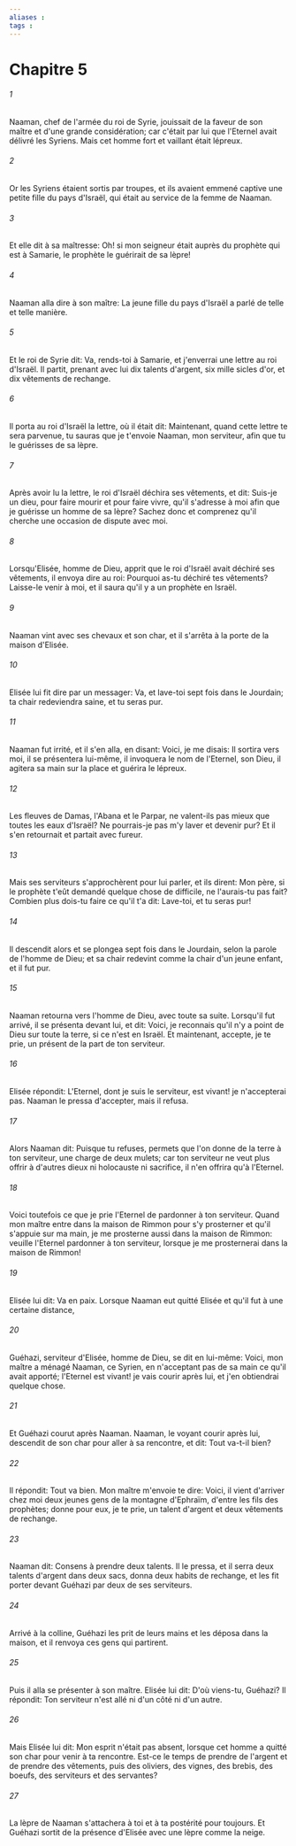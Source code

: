```yaml
---
aliases : 
tags : 
---
```


# Chapitre 5

###### 1
Naaman, chef de l'armée du roi de Syrie, jouissait de la faveur de son maître et d'une grande considération; car c'était par lui que l'Eternel avait délivré les Syriens. Mais cet homme fort et vaillant était lépreux.
###### 2
Or les Syriens étaient sortis par troupes, et ils avaient emmené captive une petite fille du pays d'Israël, qui était au service de la femme de Naaman.
###### 3
Et elle dit à sa maîtresse: Oh! si mon seigneur était auprès du prophète qui est à Samarie, le prophète le guérirait de sa lèpre!
###### 4
Naaman alla dire à son maître: La jeune fille du pays d'Israël a parlé de telle et telle manière.
###### 5
Et le roi de Syrie dit: Va, rends-toi à Samarie, et j'enverrai une lettre au roi d'Israël. Il partit, prenant avec lui dix talents d'argent, six mille sicles d'or, et dix vêtements de rechange.
###### 6
Il porta au roi d'Israël la lettre, où il était dit: Maintenant, quand cette lettre te sera parvenue, tu sauras que je t'envoie Naaman, mon serviteur, afin que tu le guérisses de sa lèpre.
###### 7
Après avoir lu la lettre, le roi d'Israël déchira ses vêtements, et dit: Suis-je un dieu, pour faire mourir et pour faire vivre, qu'il s'adresse à moi afin que je guérisse un homme de sa lèpre? Sachez donc et comprenez qu'il cherche une occasion de dispute avec moi.
###### 8
Lorsqu'Elisée, homme de Dieu, apprit que le roi d'Israël avait déchiré ses vêtements, il envoya dire au roi: Pourquoi as-tu déchiré tes vêtements? Laisse-le venir à moi, et il saura qu'il y a un prophète en Israël.
###### 9
Naaman vint avec ses chevaux et son char, et il s'arrêta à la porte de la maison d'Elisée.
###### 10
Elisée lui fit dire par un messager: Va, et lave-toi sept fois dans le Jourdain; ta chair redeviendra saine, et tu seras pur.
###### 11
Naaman fut irrité, et il s'en alla, en disant: Voici, je me disais: Il sortira vers moi, il se présentera lui-même, il invoquera le nom de l'Eternel, son Dieu, il agitera sa main sur la place et guérira le lépreux.
###### 12
Les fleuves de Damas, l'Abana et le Parpar, ne valent-ils pas mieux que toutes les eaux d'Israël? Ne pourrais-je pas m'y laver et devenir pur? Et il s'en retournait et partait avec fureur.
###### 13
Mais ses serviteurs s'approchèrent pour lui parler, et ils dirent: Mon père, si le prophète t'eût demandé quelque chose de difficile, ne l'aurais-tu pas fait? Combien plus dois-tu faire ce qu'il t'a dit: Lave-toi, et tu seras pur!
###### 14
Il descendit alors et se plongea sept fois dans le Jourdain, selon la parole de l'homme de Dieu; et sa chair redevint comme la chair d'un jeune enfant, et il fut pur.
###### 15
Naaman retourna vers l'homme de Dieu, avec toute sa suite. Lorsqu'il fut arrivé, il se présenta devant lui, et dit: Voici, je reconnais qu'il n'y a point de Dieu sur toute la terre, si ce n'est en Israël. Et maintenant, accepte, je te prie, un présent de la part de ton serviteur.
###### 16
Elisée répondit: L'Eternel, dont je suis le serviteur, est vivant! je n'accepterai pas. Naaman le pressa d'accepter, mais il refusa.
###### 17
Alors Naaman dit: Puisque tu refuses, permets que l'on donne de la terre à ton serviteur, une charge de deux mulets; car ton serviteur ne veut plus offrir à d'autres dieux ni holocauste ni sacrifice, il n'en offrira qu'à l'Eternel.
###### 18
Voici toutefois ce que je prie l'Eternel de pardonner à ton serviteur. Quand mon maître entre dans la maison de Rimmon pour s'y prosterner et qu'il s'appuie sur ma main, je me prosterne aussi dans la maison de Rimmon: veuille l'Eternel pardonner à ton serviteur, lorsque je me prosternerai dans la maison de Rimmon!
###### 19
Elisée lui dit: Va en paix. Lorsque Naaman eut quitté Elisée et qu'il fut à une certaine distance,
###### 20
Guéhazi, serviteur d'Elisée, homme de Dieu, se dit en lui-même: Voici, mon maître a ménagé Naaman, ce Syrien, en n'acceptant pas de sa main ce qu'il avait apporté; l'Eternel est vivant! je vais courir après lui, et j'en obtiendrai quelque chose.
###### 21
Et Guéhazi courut après Naaman. Naaman, le voyant courir après lui, descendit de son char pour aller à sa rencontre, et dit: Tout va-t-il bien?
###### 22
Il répondit: Tout va bien. Mon maître m'envoie te dire: Voici, il vient d'arriver chez moi deux jeunes gens de la montagne d'Ephraïm, d'entre les fils des prophètes; donne pour eux, je te prie, un talent d'argent et deux vêtements de rechange.
###### 23
Naaman dit: Consens à prendre deux talents. Il le pressa, et il serra deux talents d'argent dans deux sacs, donna deux habits de rechange, et les fit porter devant Guéhazi par deux de ses serviteurs.
###### 24
Arrivé à la colline, Guéhazi les prit de leurs mains et les déposa dans la maison, et il renvoya ces gens qui partirent.
###### 25
Puis il alla se présenter à son maître. Elisée lui dit: D'où viens-tu, Guéhazi? Il répondit: Ton serviteur n'est allé ni d'un côté ni d'un autre.
###### 26
Mais Elisée lui dit: Mon esprit n'était pas absent, lorsque cet homme a quitté son char pour venir à ta rencontre. Est-ce le temps de prendre de l'argent et de prendre des vêtements, puis des oliviers, des vignes, des brebis, des boeufs, des serviteurs et des servantes?
###### 27
La lèpre de Naaman s'attachera à toi et à ta postérité pour toujours. Et Guéhazi sortit de la présence d'Elisée avec une lèpre comme la neige.
